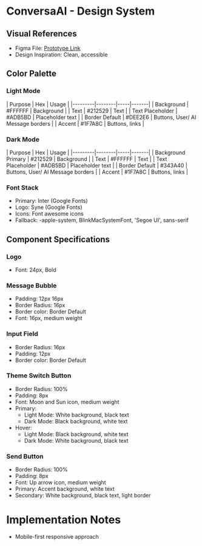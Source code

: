 # ConversaAI - Design System

## Visual References
- Figma File: [Prototype Link](https://www.figma.com/proto/UhAqS1enX75KPsTPrvD0n9/ConversaAI---UI?node-id=0-1&t=HcY78M2yJ7dLVUiQ-1)
- Design Inspiration: Clean, accessible

## Color Palette

### Light Mode
| Purpose | Hex | Usage |
|---------|--------|-----|-------|
| Background | #FFFFFF | Background |
| Text | #212529 | Text |
| Text Placeholder | #ADB5BD | Placeholder text |
| Border Default | #DEE2E6 | Buttons, User/ AI Message borders |
| Accent | #1F7A8C | Buttons, links |

### Dark Mode
| Purpose | Hex | Usage |
|---------|--------|-----|-------|
| Background Primary | #212529 | Background |
| Text | #FFFFFF | Text |
| Text Placeholder | #ADB5BD | Placeholder text |
| Border Default | #343A40 | Buttons, User/ AI Message borders |
| Accent | #1F7A8C | Buttons, links |

### Font Stack
- Primary: Inter (Google Fonts)
- Logo: Syne (Google Fonts)
- Icons: Font awesome icons
- Fallback: -apple-system, BlinkMacSystemFont, 'Segoe UI', sans-serif

## Component Specifications
### Logo
- Font: 24px, Bold

### Message Bubble
- Padding: 12px 16px
- Border Radius: 16px
- Border color: Border Default
- Font: 16px, medium weight

### Input Field
- Border Radius: 16px
- Padding: 12px
- Border color: Border Default

### Theme Switch Button
- Border Radius: 100%
- Padding: 8px
- Font: Moon and Sun icon, medium weight
- Primary: 
    - Light Mode: White background, black text
    - Dark Mode: Black background, white text
- Hover: 
    - Light Mode: Black background, white text
    - Dark Mode: White background, black text

### Send Button
- Border Radius: 100%
- Padding: 8px
- Font: Up arrow icon, medium weight
- Primary: Accent background, white text
- Secondary: White background, black text, light border

# Implementation Notes
- Mobile-first responsive approach
